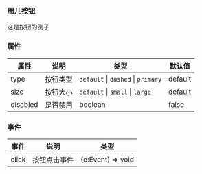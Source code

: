 ### 周儿按钮

这是按钮的例子

<demo src='./demos/basic.vue'></demo>
<demo src='./demos/disabled.vue'></demo>
<demo src='./demos/size.vue'></demo>

### 属性

| 属性     | 说明     | 类型    | 默认值  |
| -------- | -------- | ------- | ------- |
| type     | 按钮类型 | `default` \| `dashed` \| `primary` | default |
| size     | 按钮大小 | `default` \| `small` \| `large`  | default |
| disabled | 是否禁用 | boolean | false   |

### 事件

| 事件    | 说明     | 类型                |
| ----- | ------ | ----------------- |
| click | 按钮点击事件 | (e:Event) => void |
